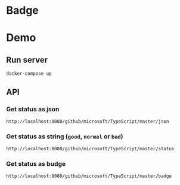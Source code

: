 Badge
============

# Demo

## Run server

```
docker-compose up
```

## API

### Get status as json
```
http://localhost:8080/github/microsoft/TypeScript/master/json
```

### Get status as string (`good`, `normal` or `bad`)
```
http://localhost:8080/github/microsoft/TypeScript/master/status
```


### Get status as budge

```
http://localhost:8080/github/microsoft/TypeScript/master/badge
```